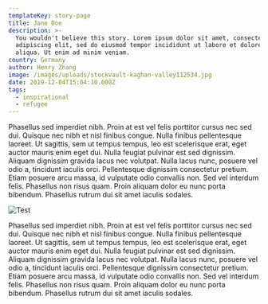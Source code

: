 ```yaml
---
templateKey: story-page
title: Jane Doe
description: >-
  You wouldn't believe this story. Lorem ipsum dolor sit amet, consectetur
  adipiscing elit, sed do eiusmod tempor incididunt ut labore et dolore magna
  aliqua. Ut enim ad minim veniam.
country: Germany
author: Henry Zhang
image: /images/uploads/stockvault-kaghan-valley112534.jpg
date: 2019-12-04T15:04:10.000Z
tags:
  - inspirational
  - refugee
---
```

Phasellus sed imperdiet nibh. Proin at est vel felis porttitor cursus nec sed dui. Quisque nec nibh et nisl finibus congue. Nulla finibus pellentesque laoreet. Ut sagittis, sem ut tempus tempus, leo est scelerisque erat, eget auctor mauris enim eget dui. Nulla feugiat pulvinar est sed dignissim. Aliquam dignissim gravida lacus nec volutpat. Nulla lacus nunc, posuere vel odio a, tincidunt iaculis orci. Pellentesque dignissim consectetur pretium. Etiam posuere arcu massa, id vulputate odio convallis non. Sed vel interdum felis. Phasellus non risus quam. Proin aliquam dolor eu nunc porta bibendum. Phasellus rutrum dui sit amet iaculis sodales.

![Test](/images/uploads/african.landscape.jpg "Test")

Phasellus sed imperdiet nibh. Proin at est vel felis porttitor cursus nec sed dui. Quisque nec nibh et nisl finibus congue. Nulla finibus pellentesque laoreet. Ut sagittis, sem ut tempus tempus, leo est scelerisque erat, eget auctor mauris enim eget dui. Nulla feugiat pulvinar est sed dignissim. Aliquam dignissim gravida lacus nec volutpat. Nulla lacus nunc, posuere vel odio a, tincidunt iaculis orci. Pellentesque dignissim consectetur pretium. Etiam posuere arcu massa, id vulputate odio convallis non. Sed vel interdum felis. Phasellus non risus quam. Proin aliquam dolor eu nunc porta bibendum. Phasellus rutrum dui sit amet iaculis sodales.
